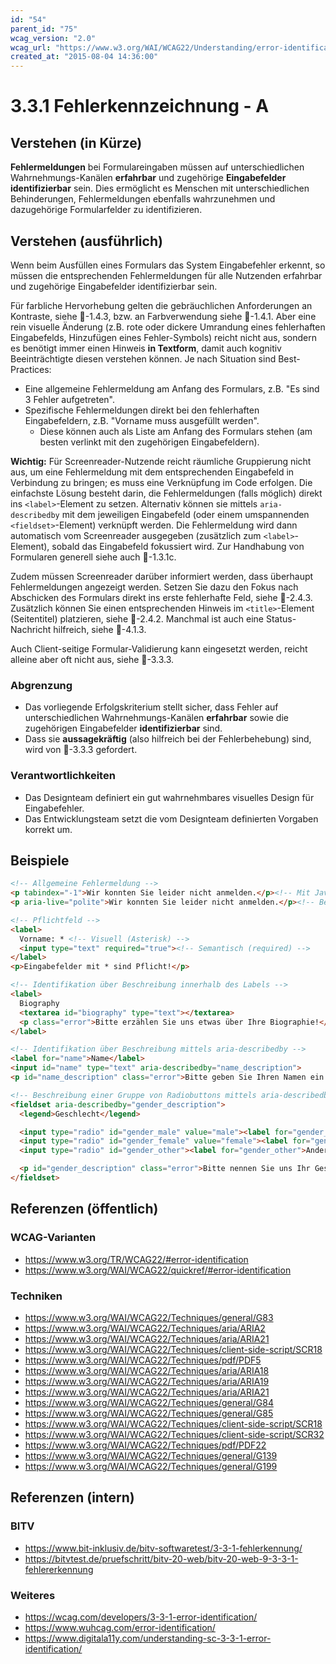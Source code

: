```yaml
---
id: "54"
parent_id: "75"
wcag_version: "2.0"
wcag_url: "https://www.w3.org/WAI/WCAG22/Understanding/error-identification.html"
created_at: "2015-08-04 14:36:00"
---
```


# 3.3.1 Fehlerkennzeichnung - A

## Verstehen (in Kürze)

**Fehlermeldungen** bei Formulareingaben müssen auf unterschiedlichen Wahrnehmungs-Kanälen **erfahrbar** und zugehörige **Eingabefelder identifizierbar** sein. Dies ermöglicht es Menschen mit unterschiedlichen Behinderungen, Fehlermeldungen ebenfalls wahrzunehmen und dazugehörige Formularfelder zu identifizieren.

## Verstehen (ausführlich)

Wenn beim Ausfüllen eines Formulars das System Eingabefehler erkennt, so müssen die entsprechenden Fehlermeldungen für alle Nutzenden erfahrbar und zugehörige Eingabefelder identifizierbar sein.

Für farbliche Hervorhebung gelten die gebräuchlichen Anforderungen an Kontraste, siehe 📜-1.4.3, bzw. an Farbverwendung siehe 📜-1.4.1. Aber eine rein visuelle Änderung (z.B. rote oder dickere Umrandung eines fehlerhaften Eingabefelds, Hinzufügen eines Fehler-Symbols) reicht nicht aus, sondern es benötigt immer einen Hinweis **in Textform**, damit auch kognitiv Beeinträchtigte diesen verstehen können. Je nach Situation sind Best-Practices:

- Eine allgemeine Fehlermeldung am Anfang des Formulars, z.B. "Es sind 3 Fehler aufgetreten".
- Spezifische Fehlermeldungen direkt bei den fehlerhaften Eingabefeldern, z.B. "Vorname muss ausgefüllt werden".
    - Diese können auch als Liste am Anfang des Formulars stehen (am besten verlinkt mit den zugehörigen Eingabefeldern).

**Wichtig:** Für Screenreader-Nutzende reicht räumliche Gruppierung nicht aus, um eine Fehlermeldung mit dem entsprechenden Eingabefeld in Verbindung zu bringen; es muss eine Verknüpfung im Code erfolgen. Die einfachste Lösung besteht darin, die Fehlermeldungen (falls möglich) direkt ins `<label>`-Element zu setzen. Alternativ können sie mittels `aria-describedby` mit dem jeweiligen Eingabefeld (oder einem umspannenden `<fieldset>`-Element) verknüpft werden. Die Fehlermeldung wird dann automatisch vom Screenreader ausgegeben (zusätzlich zum `<label>`-Element), sobald das Eingabefeld fokussiert wird. Zur Handhabung von Formularen generell siehe auch 📜-1.3.1c.

Zudem müssen Screenreader darüber informiert werden, dass überhaupt Fehlermeldungen angezeigt werden. Setzen Sie dazu den Fokus nach Abschicken des Formulars direkt ins erste fehlerhafte Feld, siehe 📜-2.4.3. Zusätzlich können Sie einen entsprechenden Hinweis im `<title>`-Element (Seitentitel) platzieren, siehe 📜-2.4.2. Manchmal ist auch eine Status-Nachricht hilfreich, siehe 📜-4.1.3.

Auch Client-seitige Formular-Validierung kann eingesetzt werden, reicht alleine aber oft nicht aus, siehe 📜-3.3.3.

### Abgrenzung

- Das vorliegende Erfolgskriterium stellt sicher, dass Fehler auf unterschiedlichen Wahrnehmungs-Kanälen **erfahrbar** sowie die zugehörigen Eingabefelder **identifizierbar** sind.
- Dass sie **aussagekräftig** (also hilfreich bei der Fehlerbehebung) sind, wird von 📜-3.3.3 gefordert.

### Verantwortlichkeiten

- Das Designteam definiert ein gut wahrnehmbares visuelles Design für Eingabefehler.
- Das Entwicklungsteam setzt die vom Designteam definierten Vorgaben korrekt um.

## Beispiele

```html
<!-- Allgemeine Fehlermeldung -->
<p tabindex="-1">Wir konnten Sie leider nicht anmelden.</p><!-- Mit JavaScript focus() bei Page-Refresh -->
<p aria-live="polite">Wir konnten Sie leider nicht anmelden.</p><!-- Bei Single-Page-App -->

<!-- Pflichtfeld -->
<label>
  Vorname: * <!-- Visuell (Asterisk) -->
  <input type="text" required="true"><!-- Semantisch (required) -->
</label>
<p>Eingabefelder mit * sind Pflicht!</p>

<!-- Identifikation über Beschreibung innerhalb des Labels -->
<label>
  Biography
  <textarea id="biography" type="text"></textarea>
  <p class="error">Bitte erzählen Sie uns etwas über Ihre Biographie!</p>
</label>

<!-- Identifikation über Beschreibung mittels aria-describedby -->
<label for="name">Name</label>
<input id="name" type="text" aria-describedby="name_description">
<p id="name_description" class="error">Bitte geben Sie Ihren Namen ein!</p>

<!-- Beschreibung einer Gruppe von Radiobuttons mittels aria-describedby -->
<fieldset aria-describedby="gender_description">
  <legend>Geschlecht</legend>

  <input type="radio" id="gender_male" value="male"><label for="gender_male">Männlich</label>
  <input type="radio" id="gender_female" value="female"><label for="gender_female">Weiblich</label>
  <input type="radio" id="gender_other"><label for="gender_other">Anderes</label>

  <p id="gender_description" class="error">Bitte nennen Sie uns Ihr Geschlecht!</p>
</fieldset>
```

## Referenzen (öffentlich)

### WCAG-Varianten
- <https://www.w3.org/TR/WCAG22/#error-identification>
- <https://www.w3.org/WAI/WCAG22/quickref/#error-identification>

### Techniken
- <https://www.w3.org/WAI/WCAG22/Techniques/general/G83>
- <https://www.w3.org/WAI/WCAG22/Techniques/aria/ARIA2>
- <https://www.w3.org/WAI/WCAG22/Techniques/aria/ARIA21>
- <https://www.w3.org/WAI/WCAG22/Techniques/client-side-script/SCR18>
- <https://www.w3.org/WAI/WCAG22/Techniques/pdf/PDF5>
- <https://www.w3.org/WAI/WCAG22/Techniques/aria/ARIA18>
- <https://www.w3.org/WAI/WCAG22/Techniques/aria/ARIA19>
- <https://www.w3.org/WAI/WCAG22/Techniques/aria/ARIA21>
- <https://www.w3.org/WAI/WCAG22/Techniques/general/G84>
- <https://www.w3.org/WAI/WCAG22/Techniques/general/G85>
- <https://www.w3.org/WAI/WCAG22/Techniques/client-side-script/SCR18>
- <https://www.w3.org/WAI/WCAG22/Techniques/client-side-script/SCR32>
- <https://www.w3.org/WAI/WCAG22/Techniques/pdf/PDF22>
- <https://www.w3.org/WAI/WCAG22/Techniques/general/G139>
- <https://www.w3.org/WAI/WCAG22/Techniques/general/G199>

## Referenzen (intern)

### BITV
- <https://www.bit-inklusiv.de/bitv-softwaretest/3-3-1-fehlerkennung/>
- <https://bitvtest.de/pruefschritt/bitv-20-web/bitv-20-web-9-3-3-1-fehlererkennung>

### Weiteres
- <https://wcag.com/developers/3-3-1-error-identification/>
- <https://www.wuhcag.com/error-identification/>
- <https://www.digitala11y.com/understanding-sc-3-3-1-error-identification/>